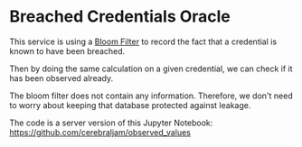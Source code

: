 # Breached Credentials Oracle

This service is using a [Bloom Filter](https://en.wikipedia.org/wiki/Bloom_filter) to record the fact that a credential is known to have been breached.

Then by doing the same calculation on a given credential, we can check if it has been observed already.

The bloom filter does not contain any information. Therefore, we don't need to worry about keeping that database protected against leakage.

The code is a server version of this Jupyter Notebook: https://github.com/cerebraljam/observed_values
